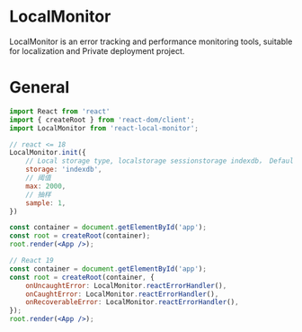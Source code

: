 # LocalMonitor
LocalMonitor is an error tracking and performance monitoring tools, suitable for localization and Private deployment project.

# General
``` jsx
import React from 'react'
import { createRoot } from 'react-dom/client';
import LocalMonitor from 'react-local-monitor';

// react <= 18
LocalMonitor.init({
    // Local storage type, localstorage sessionstorage indexdb， Default IndexDB, then downgrade compatibility
    storage: 'indexdb',
    // 阈值
    max: 2000,
    // 抽样
    sample: 1,
})

const container = document.getElementById('app');
const root = createRoot(container);
root.render(<App />);
```

``` jsx
// React 19
const container = document.getElementById('app');
const root = createRoot(container, {
    onUncaughtError: LocalMonitor.reactErrorHandler(),
    onCaughtError: LocalMonitor.reactErrorHandler(),
    onRecoverableError: LocalMonitor.reactErrorHandler(),
});
root.render(<App />);
```
